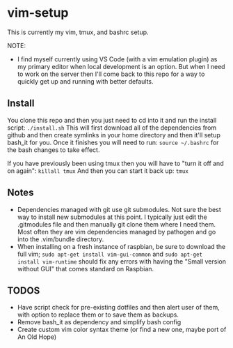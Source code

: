 # vim-setup

This is currently my vim, tmux, and bashrc setup.

NOTE:
- I find myself currently using VS Code (with a vim emulation plugin) as my primary editor when local development is an option. But when I need to work on the server then I'll come back to this repo for a way to quickly get up and running with better defaults.

## Install
You clone this repo and then you just need to cd into it and run the install script:
`./install.sh`
This will first download all of the dependencies from github and then create symlinks in your home directory and then it'll setup bash_it for you. Once it finishes you will need to run: `source ~/.bashrc` for the bash changes to take effect.

If you have previously been using tmux then you will have to "turn it off and on again":
`killall tmux`
And then you can start it back up: `tmux`

## Notes
- Dependencies managed with git use git submodules. Not sure the best way to install new submodules at this point. I typically just edit the .gitmodules file and then manually git clone them where I need them. Most often they are vim dependencies managed by pathogen and go into the .vim/bundle directory.
- When installing on a fresh instance of raspbian, be sure to download the full vim; `sudo apt-get install vim-gui-common` and `sudo apt-get install vim-runtime` should fix any errors with having the "Small version without GUI" that comes standard on Raspbian.

## TODOS
- Have script check for pre-existing dotfiles and then alert user of them, with option to replace them or to save them as backups.
- Remove bash_it as dependency and simplify bash config
- Create custom vim color syntax theme (or find a new one, maybe port of An Old Hope)
